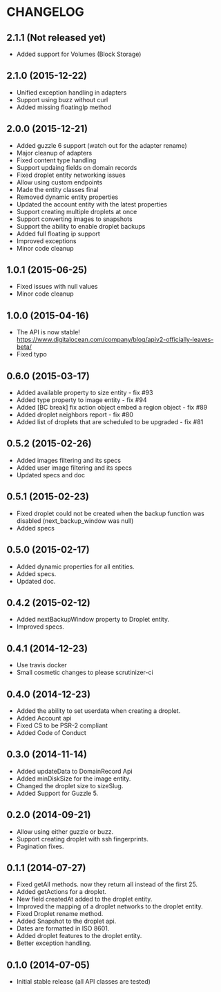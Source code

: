 CHANGELOG
=========

2.1.1 (Not released yet)
------------------

- Added support for Volumes (Block Storage)

2.1.0 (2015-12-22)
------------------

- Unified exception handling in adapters
- Support using buzz without curl
- Added missing floatingIp method

2.0.0 (2015-12-21)
------------------

- Added guzzle 6 support (watch out for the adapter rename)
- Major cleanup of adapters
- Fixed content type handling
- Support updaing fields on domain records
- Fixed droplet entity networking issues
- Allow using custom endpoints
- Made the entity classes final
- Removed dynamic entity properties
- Updated the account entity with the latest properties
- Support creating multiple droplets at once
- Support converting images to snapshots
- Support the ability to enable droplet backups
- Added full floating ip support
- Improved exceptions
- Minor code cleanup

1.0.1 (2015-06-25)
------------------

- Fixed issues with null values
- Minor code cleanup

1.0.0 (2015-04-16)
------------------

- The API is now stable! https://www.digitalocean.com/company/blog/apiv2-officially-leaves-beta/
- Fixed typo

0.6.0 (2015-03-17)
------------------

- Added available property to size entity - fix #93
- Added type property to image entity - fix #94
- Added [BC break] fix action object embed a region object - fix #89
- Added droplet neighbors report - fix #80
- Added list of droplets that are scheduled to be upgraded - fix #81

0.5.2 (2015-02-26)
------------------

- Added images filtering and its specs
- Added user image filtering and its specs
- Updated specs and doc

0.5.1 (2015-02-23)
------------------

- Fixed droplet could not be created when the backup function was disabled (next_backup_window was null)
- Added specs

0.5.0 (2015-02-17)
------------------

- Added dynamic properties for all entities.
- Added specs.
- Updated doc.

0.4.2 (2015-02-12)
------------------

- Added nextBackupWindow property to Droplet entity.
- Improved specs.

0.4.1 (2014-12-23)
------------------

- Use travis docker
- Small cosmetic changes to please scrutinizer-ci

0.4.0 (2014-12-23)
------------------

- Added the ability to set userdata when creating a droplet.
- Added Account api
- Fixed CS to be PSR-2 compliant
- Added Code of Conduct

0.3.0 (2014-11-14)
------------------

- Added updateData to DomainRecord Api
- Added minDiskSize for the image entity.
- Changed the droplet size to sizeSlug.
- Added Support for Guzzle 5.

0.2.0 (2014-09-21)
------------------

- Allow using either guzzle or buzz.
- Support creating droplet with ssh fingerprints.
- Pagination fixes.

0.1.1 (2014-07-27)
------------------

- Fixed getAll methods. now they return all instead of the first 25.
- Added getActions for a droplet.
- New field createdAt added to the droplet entity.
- Improved the mapping of a droplet networks to the droplet entity.
- Fixed Droplet rename method.
- Added Snapshot to the droplet api.
- Dates are formatted in ISO 8601.
- Added droplet features to the droplet entity.
- Better exception handling.

0.1.0 (2014-07-05)
------------------

- Initial stable release (all API classes are tested)
